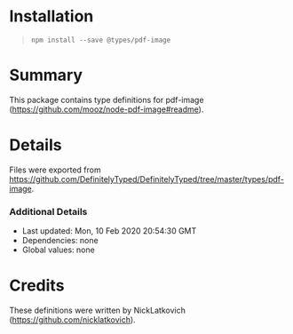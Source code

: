 # Installation
> `npm install --save @types/pdf-image`

# Summary
This package contains type definitions for pdf-image (https://github.com/mooz/node-pdf-image#readme).

# Details
Files were exported from https://github.com/DefinitelyTyped/DefinitelyTyped/tree/master/types/pdf-image.

### Additional Details
 * Last updated: Mon, 10 Feb 2020 20:54:30 GMT
 * Dependencies: none
 * Global values: none

# Credits
These definitions were written by NickLatkovich (https://github.com/nicklatkovich).

